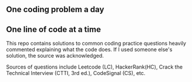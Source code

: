 ## One coding problem a day 
## One line of code at a time
This repo contains solutions to common coding practice questions heavily commented explaining what the code does. If I used someone else's solution, the source was acknowledged.

Sources of questions include Leetcode (LC), HackerRank(HC), Crack the Technical Interview (CTTI, 3rd ed.), CodeSignal (CS), etc.
